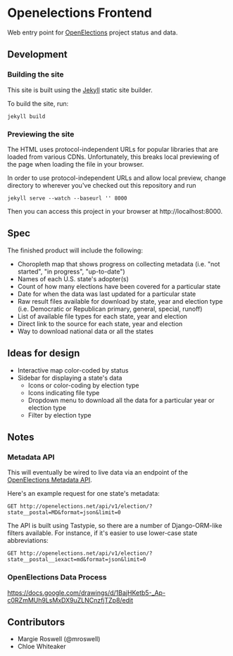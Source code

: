 # Openelections Frontend

Web entry point for [OpenElections](http://openelections.net) project status
and data.

## Development

### Building the site

This site is built using the [Jekyll](http://jekyllrb.com/) static site builder.

To build the site, run:

```
jekyll build
```

### Previewing the site

The HTML uses protocol-independent URLs for popular libraries that are loaded
from various CDNs.  Unfortunately, this breaks local previewing of the page
when loading the file in your browser.

In order to use protocol-independent URLs and allow local preview, change
directory to wherever you've checked out this repository and run

```
jekyll serve --watch --baseurl '' 8000
```

Then you can access this project in your browser at http://localhost:8000.

## Spec

The finished product will include the following:
- Choropleth map that shows progress on collecting metadata (i.e. "not started", "in progress", "up-to-date")
- Names of each U.S. state's adopter(s)
- Count of how many elections have been covered for a particular state
- Date for when the data was last updated for a particular state
- Raw result files available for download by state, year and election type (i.e. Democratic or Republican primary, general, special, runoff)
- List of available file types for each state, year and election
- Direct link to the source for each state, year and election
- Way to download national data or all the states

## Ideas for design

- Interactive map color-coded by status
- Sidebar for displaying a state's data
    - Icons or color-coding by election type
    - Icons indicating file type
    - Dropdown menu to download all the data for a particular year or election type 
    - Filter by election type

## Notes 

### Metadata API

This will eventually be wired to live data via an endpoint of the
[OpenElections Metadata API](http://blog.openelections.net/an-improved-metadata-api/).

Here's an example request for one state's metadata:

```
GET http://openelections.net/api/v1/election/?state__postal=MD&format=json&limit=0
```

The API is built using Tastypie, so there are a number of Django-ORM-like
filters available.  For instance, if it's easier to use lower-case state
abbreviations:

```
GET http://openelections.net/api/v1/election/?state__postal__iexact=md&format=json&limit=0
```

### OpenElections Data Process

https://docs.google.com/drawings/d/1BajHKetb5-_Ap-c0RZmMUh9LsMxDX9uZLNCnzfjTZp8/edit

## Contributors

* Margie Roswell (@mroswell)
* Chloe Whiteaker
